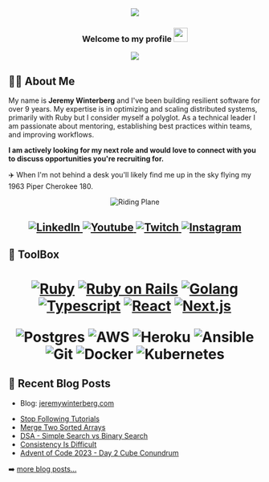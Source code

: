 <div align="center">
  <img src="https://i.imgur.com/4ASafy0.png">
</div>

<h3 align="center">
  <p>Welcome to my profile
  <img src="https://media.giphy.com/media/hvRJCLFzcasrR4ia7z/giphy.gif" width="28"></p>
</h3>

<!-- Typing SVG by DenverCoder1 - https://github.com/DenverCoder1/readme-typing-svg -->
<p align="center">
    <img src="https://readme-typing-svg.herokuapp.com?color=C2AFF7FF&width=380&height=45&lines=Always+Learning+New+Things;Private+Pilot+%26+Coffee+Addict;Mentoring+Others;Nice+To+Meet+You!&center=true">
</p>

<!-- Badges template - https://github.com/badges/shields -->


## 👨‍💻 About Me

My name is **Jeremy Winterberg** and I've been building resilient software for over 9 years. My expertise is in optimizing and scaling distributed systems, primarily with Ruby but I consider myself a polyglot. As a technical leader I am passionate about mentoring, establishing best practices within teams, and improving workflows. 

**I am actively looking for my next role and would love to connect with you to discuss opportunities you're recruiting for.**

✈️ When I'm not behind a desk you'll likely find me up in the sky flying my 1963 Piper Cherokee 180.
<div align="center">
  <img alt="Riding Plane" src="https://media.giphy.com/media/v1.Y2lkPTc5MGI3NjExMndrNW5hMnBkOXVxZ3l3b2ZyeDByZGdtOGo4czFwNG9waXQ3ZDRqcSZlcD12MV9pbnRlcm5hbF9naWZfYnlfaWQmY3Q9Zw/Btn42lfKKrOzS/giphy.gif"/>
</div>
<h2 align = "center">
  <a href="https://linkedin.com/in/jeremywinterberg/" target="_blank">
    <img alt="LinkedIn" title="LinkedIn" src="https://img.shields.io/badge/LinkedIn-%230077B5.svg?&style=for-the-badge&logo=linkedin&logoColor=white"/>
  </a>
  <a href="https://youtube.com/jeremydwayne" target="_blank">
    <img alt="Youtube" title="Youtube" src="https://img.shields.io/badge/-Youtube-FF0000?style=for-the-badge&logo=youtube&logoColor=white"/>
  </a>
  <a href="https://twitch.tv/jeremydwayne" target="_blank">
    <img alt="Twitch" title="Twitch" src="https://img.shields.io/badge/-Twitch-6441a5?style=for-the-badge&logo=twitch&logoColor=white"/>
  </a>
  <a href="https://instagram.com/jeremydwayne" target="_blank">
    <img alt="Instagram" title="Instagram" src="https://img.shields.io/badge/Instagram-E4405F?style=for-the-badge&logo=instagram&logoColor=white">
  </a>
</h2>

  
## 🔩 ToolBox
<h1 align = "center">

[![Ruby](https://img.shields.io/badge/-Ruby-820C02?style=for-the-badge&logo=ruby&logoColor=white)](https://github.com/JeremyDwayne?tab=repositories&q=&type=&language=ruby&sort=)
[![Ruby on Rails](https://img.shields.io/badge/-Ruby%20On%20Rails-Cc0000?style=for-the-badge&logo=ruby-on-rails&logoColor=white)](https://github.com/JeremyDwayne?tab=repositories&q=&type=&language=ruby&sort=)
[![Golang](https://img.shields.io/badge/-Golang-00ADD8?style=for-the-badge&logo=go&logoColor=white)](https://github.com/JeremyDwayne?tab=repositories&q=&type=&language=go&sort=)
[![Typescript](https://img.shields.io/badge/-Typescript-007acc?style=for-the-badge&logo=typescript&logoColor=white)](https://github.com/JeremyDwayne?tab=repositories&q=&type=&language=typescript&sort=)
[![React](https://img.shields.io/badge/-React-00d8ff?style=for-the-badge&logo=react&logoColor=white)](https://github.com/JeremyDwayne?tab=repositories&q=&type=&language=typescript&sort=)
[![Next.js](https://img.shields.io/badge/-Next.js-black?style=for-the-badge&logo=next.js&logoColor=white)](https://github.com/JeremyDwayne?tab=repositories&q=&type=&language=typescript&sort=)

![Postgres](https://img.shields.io/badge/-postgresql-0064a5?style=for-the-badge&logo=postgresql&logoColor=white)
![AWS](https://img.shields.io/badge/-aws-FF9900?style=for-the-badge&logo=amazon&logoColor=white)
![Heroku](https://img.shields.io/badge/-heroku-C9c3e6?style=for-the-badge&logo=heroku&logoColor=6762a6)
![Ansible](https://img.shields.io/badge/-ansible-white?style=for-the-badge&logo=ansible&logoColor=black)
![Git](https://img.shields.io/badge/-git-F1502F?style=for-the-badge&logo=git&logoColor=white)
![Docker](https://img.shields.io/badge/-docker-0db7ed?style=for-the-badge&logo=docker&logoColor=white)
![Kubernetes](https://img.shields.io/badge/-kubernetes-296de8?style=for-the-badge&logo=kubernetes&logoColor=white)


## 📝 Recent Blog Posts
- Blog: [jeremywinterberg.com](https://www.jeremywinterberg.com/)
<!-- BLOG-POST-LIST:START -->
- [Stop Following Tutorials](https://www.jeremywinterberg.com/p/stop-following-tutorials)
- [Merge Two Sorted Arrays](https://www.jeremywinterberg.com/p/merge-two-sorted-arrays)
- [DSA - Simple Search vs Binary Search](https://www.jeremywinterberg.com/p/dsa-simple-search-vs-binary-search)
- [Consistency Is Difficult](https://www.jeremywinterberg.com/p/consistency-is-difficult)
- [Advent of Code 2023 - Day 2 Cube Conundrum](https://www.jeremywinterberg.com/p/advent-of-code-2023-day-2)
<!-- BLOG-POST-LIST:END -->
➡️ [more  blog posts...](https://www.jeremywinterberg.com/)

<!--
**JeremyDwayne/JeremyDwayne** is a ✨ _special_ ✨ repository because its `README.md` (this file) appears on your GitHub profile.

Here are some ideas to get you started:

- 🔭 I’m currently working on ...
- 🌱 I’m currently learning ...
- 👯 I’m looking to collaborate on ...
- 🤔 I’m looking for help with ...
- 💬 Ask me about ...
- 📫 How to reach me: ...
- 😄 Pronouns: ...
- ⚡ Fun fact: ...
-->
